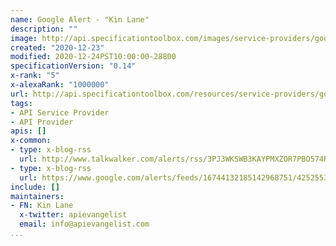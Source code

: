 ```yaml
---
name: Google Alert - "Kin Lane"
description: ""
image: http://api.specificationtoolbox.com/images/service-providers/google-alert--kin-lane.jpg
created: "2020-12-23"
modified: 2020-12-24PST10:00:00-28800
specificationVersion: "0.14"
x-rank: "5"
x-alexaRank: "1000000"
url: http://api.specificationtoolbox.com/resources/service-providers/google-alert--kin-lane/
tags:
- API Service Provider
- API Provider
apis: []
x-common:
- type: x-blog-rss
  url: http://www.talkwalker.com/alerts/rss/3PJ3WKSWB3KAYPMXZOR7PBO574RPALWDOJUX4OEB2YXTUF3WPLRWK5P5IFFNQG7Q3AUDDU6SEHFEU83
- type: x-blog-rss
  url: https://www.google.com/alerts/feeds/16744132185142968751/4252553437545113122
include: []
maintainers:
- FN: Kin Lane
  x-twitter: apievangelist
  email: info@apievangelist.com
...
```

